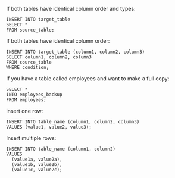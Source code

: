 
If both tables have identical column order and types:
```
INSERT INTO target_table
SELECT *
FROM source_table;
```
If both tables have identical column order:
```
INSERT INTO target_table (column1, column2, column3)
SELECT column1, column2, column3
FROM source_table
WHERE condition;
```

If you have a table called employees and want to make a full copy:
```
SELECT *
INTO employees_backup
FROM employees;
```



insert one row:
```
INSERT INTO table_name (column1, column2, column3)
VALUES (value1, value2, value3);
```
Insert multiple rows:
```
INSERT INTO table_name (column1, column2)
VALUES 
  (value1a, value2a),
  (value1b, value2b),
  (value1c, value2c);
```

